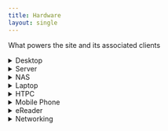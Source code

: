 ```yaml
---
title: Hardware
layout: single
---
```


What powers the site and its associated clients

<details><summary>Desktop</summary>
<ul>
<li>Name: Titan</li>
<li>CPU: Intel Core i5 7600 @ 3.50 Ghz</li>
<li>CPU Cooler: Noctua NH-L9i</li>
<li>RAM: 2x Crucial 8GB DDR4 @ 2400 MHz</li>
<li>Motherboard: ASRock Z270M-ITX/ac</li>
<li>Storage: 2TB WDS200T2B0B SSD</li>
<li>GPU: Sapphire Pulse RX580 8GB</li>
<li>PSU: Corsair SF450 450W Modular 80+ Gold PSU</li>
<li>Case: DAN Case A4-SFX v2</li>
<li>Monitors: 2x Iiyama ProLite E2710HDS</li>
<li>OS: Microsoft Windows 10 IoT Enterprise LTSC</li>
<li>Keyboard: Rosewill-RK-9000V2 Cherry MX Brown</li>
<li>Mouse: Zowie S2</li>
<li>Headset: SteelSeries Arctis 3</li>
<li>Scanner: Fujitsu ScanSnap iX500</li>
<li>UserBenchmark: <a href="https://www.userbenchmark.com/UserRun/39415002">Results</a></li>
</ul>
</details>

<details><summary>Server</summary>
<ul>
<li>Name: Atlas</li>
<li>CPU: 4x Ampere Altra A1 cores</li>
<li>RAM: 24GB</li>
<li>Storage: 200GB SSD</li>
<li>OS: ArchLinux ARM</li>
<li>Provider: Oracle</li>
</ul>
</details>

<details><summary>NAS</summary>
<ul>
<li>Name: Ilias</li>
<li>Hardware: ODROID-HC4 /w RTC+OLED</li>
<li>CPU: Amlogic S905X3</li>
<li>RAM: 4GB</li>
<li>Storage: 8TB HDD</li>
<li>OS: Debian</li>
</ul>
</details>

<details><summary>Laptop</summary>
<ul>
<li>Name: Minerva</li>
<li>Model: Lenovo Thinkpad x230t</li>
<li>CPU: Intel i5-3320M</li>
<li>RAM: 2x 8GB</li>
<li>Storage: 120GB SSD</li>
<li>OS: ArchLinux</li>
</ul>
</details>

<details><summary>HTPC</summary>
<ul>
<li>Name: Arcadia</li>
<li>Hardware: Intel NUC NUC5i3RYH</li>
<li>CPU: Intel i3-5010U</li>
<li>Storage: 120GB SSD</li>
<li>OS: ArchLinux</li>
<li>Television: Sony 42"</li>
<li>Other Hardware: Intel NUC HDMI-CEC Adapter</li>
<li>Controller: Sony DualShock 4</li>
</ul>
</details>

<details><summary>Mobile Phone</summary>
<ul>
<li>Name: Artemis</li>
<li>Phone: Google Pixel 7a</li>
<li>OS: GrapheneOS</li>
</ul>
</details>

<details><summary>eReader</summary>
<ul>
<li>Name: Hermes</li>
<li>Hardware: Kindle Paperwhite PQ94WIF 32GB</li>
<li>Reader: <a href="https://github.com/koreader/koreader/">KOReader</a></li>
</ul>
</details>

<details><summary>Networking</summary>
<ul>
<li>Internet: 1Gbps Fibre</li>
<li>Router: Ubiquiti EdgeRouter X /w OpenWRT</li>
<li>Access Point: Ubiquiti UAP-nanoHD</li>
</ul>
</details>
